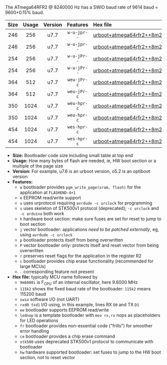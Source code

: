 The ATmega64RFR2 @ 8240000 Hz has a SWIO baud rate of 9614 baud = 9600+0.15% baud.

|Size|Usage|Version|Features|Hex file|
|:-:|:-:|:-:|:-:|:--|
|246|256|u7.7|`w-u-jpr--`|[urboot+atmega64rfr2++8m2400i++++9k6_swio_rxd2_txd3_lednop.hex](https://raw.githubusercontent.com/stefanrueger/urboot.hex/main/mcus/atmega64rfr2/internal_oscillator/fint++8m2400_Hz/br++++9k6_bps/urboot+atmega64rfr2++8m2400i++++9k6_swio_rxd2_txd3_lednop.hex)|
|246|256|u7.7|`w-u-jpr--`|[urboot+atmega64rfr2++8m2400i++++9k6_swio_rxe0_txe1_lednop.hex](https://raw.githubusercontent.com/stefanrueger/urboot.hex/main/mcus/atmega64rfr2/internal_oscillator/fint++8m2400_Hz/br++++9k6_bps/urboot+atmega64rfr2++8m2400i++++9k6_swio_rxe0_txe1_lednop.hex)|
|254|256|u7.7|`w-u-jPr--`|[urboot+atmega64rfr2++8m2400i++++9k6_swio_rxd2_txd3.hex](https://raw.githubusercontent.com/stefanrueger/urboot.hex/main/mcus/atmega64rfr2/internal_oscillator/fint++8m2400_Hz/br++++9k6_bps/urboot+atmega64rfr2++8m2400i++++9k6_swio_rxd2_txd3.hex)|
|254|256|u7.7|`w-u-jPr--`|[urboot+atmega64rfr2++8m2400i++++9k6_swio_rxe0_txe1.hex](https://raw.githubusercontent.com/stefanrueger/urboot.hex/main/mcus/atmega64rfr2/internal_oscillator/fint++8m2400_Hz/br++++9k6_bps/urboot+atmega64rfr2++8m2400i++++9k6_swio_rxe0_txe1.hex)|
|364|512|u7.7|`weu-jPr-c`|[urboot+atmega64rfr2++8m2400i++++9k6_swio_rxd2_txd3_ee_lednop_fr_ce.hex](https://raw.githubusercontent.com/stefanrueger/urboot.hex/main/mcus/atmega64rfr2/internal_oscillator/fint++8m2400_Hz/br++++9k6_bps/urboot+atmega64rfr2++8m2400i++++9k6_swio_rxd2_txd3_ee_lednop_fr_ce.hex)|
|364|512|u7.7|`weu-jPr-c`|[urboot+atmega64rfr2++8m2400i++++9k6_swio_rxe0_txe1_ee_lednop_fr_ce.hex](https://raw.githubusercontent.com/stefanrueger/urboot.hex/main/mcus/atmega64rfr2/internal_oscillator/fint++8m2400_Hz/br++++9k6_bps/urboot+atmega64rfr2++8m2400i++++9k6_swio_rxe0_txe1_ee_lednop_fr_ce.hex)|
|350|1024|u7.7|`weu-hpr-c`|[urboot+atmega64rfr2++8m2400i++++9k6_swio_rxd2_txd3_ee_lednop_fr_ce_hw.hex](https://raw.githubusercontent.com/stefanrueger/urboot.hex/main/mcus/atmega64rfr2/internal_oscillator/fint++8m2400_Hz/br++++9k6_bps/urboot+atmega64rfr2++8m2400i++++9k6_swio_rxd2_txd3_ee_lednop_fr_ce_hw.hex)|
|350|1024|u7.7|`weu-hpr-c`|[urboot+atmega64rfr2++8m2400i++++9k6_swio_rxe0_txe1_ee_lednop_fr_ce_hw.hex](https://raw.githubusercontent.com/stefanrueger/urboot.hex/main/mcus/atmega64rfr2/internal_oscillator/fint++8m2400_Hz/br++++9k6_bps/urboot+atmega64rfr2++8m2400i++++9k6_swio_rxe0_txe1_ee_lednop_fr_ce_hw.hex)|
|454|1024|u7.7|`wes-hpr-c`|[urboot+atmega64rfr2++8m2400i++++9k6_swio_rxd2_txd3_ee_lednop_fr_ce_stk500_hw.hex](https://raw.githubusercontent.com/stefanrueger/urboot.hex/main/mcus/atmega64rfr2/internal_oscillator/fint++8m2400_Hz/br++++9k6_bps/urboot+atmega64rfr2++8m2400i++++9k6_swio_rxd2_txd3_ee_lednop_fr_ce_stk500_hw.hex)|
|454|1024|u7.7|`wes-hpr-c`|[urboot+atmega64rfr2++8m2400i++++9k6_swio_rxe0_txe1_ee_lednop_fr_ce_stk500_hw.hex](https://raw.githubusercontent.com/stefanrueger/urboot.hex/main/mcus/atmega64rfr2/internal_oscillator/fint++8m2400_Hz/br++++9k6_bps/urboot+atmega64rfr2++8m2400i++++9k6_swio_rxe0_txe1_ee_lednop_fr_ce_stk500_hw.hex)|

- **Size:** Bootloader code size including small table at top end
- **Usage:** How many bytes of flash are needed, ie, HW boot section or a multiple of the page size
- **Version:** For example, u7.6 is an urboot version, o5.2 is an optiboot version
- **Features:**
  + `w` bootloader provides `pgm_write_page(sram, flash)` for the application at `FLASHEND-4+1`
  + `e` EEPROM read/write support
  + `u` uses urprotocol requiring `avrdude -c urclock` for programming
  + `s` uses skeleton of STK500v1 protocol (deprecated); `-c urclock` and `-c arduino` both work
  + `h` hardware boot section: make sure fuses are set for reset to jump to boot section
  + `j` vector bootloader: applications *need to be patched externally*, eg, using `avrdude -c urclock`
  + `p` bootloader protects itself from being overwritten
  + `P` vector bootloader only: protects itself and reset vector from being overwritten
  + `r` preserves reset flags for the application in the register R2
  + `c` bootloader provides chip erase functionality (recommended for large MCUs)
  + `-` corresponding feature not present
- **Hex file:** typically MCU name followed by
  + `9m6000i` is F<sub>CPU</sub> of an internal oscillator, here 9.6000 MHz
  + `115k2` shows the fixed baud rate of the bootloader: `115k2` means 115200 baud
  + `swio` software I/O (not UART)
  + `rxd0 txd1` I/O using, in this example, lines RX `D0` and TX `D1`
  + `ee` bootloader supports EEPROM read/write
  + `lednop` is a template bootloader with `mov rx,rx` nops as placeholders for LED operations
  + `fr` bootloader provides non-essential code ("frills") for smoother error handling
  + `ce` bootloader provides a chip erase command
  + `stk500` uses deprecated STK500v1 protocol to communicate with bootloader
  + `hw` hardware supported bootloader: set fuses to jump to the HW boot section, not to reset vector
